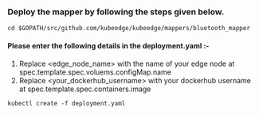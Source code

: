 ### Deploy the mapper by following the steps given below.

```
cd $GOPATH/src/github.com/kubeedge/kubeedge/mappers/bluetooth_mapper
```
#### Please enter the following details in the deployment.yaml :-
1. Replace <edge_node_name> with the name of your edge node at spec.template.spec.voluems.configMap.name <br>
2. Replace <your_dockerhub_username> with your dockerhub username at spec.template.spec.containers.image <br>

```
kubectl create -f deployment.yaml
```